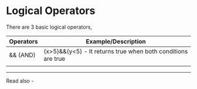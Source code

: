 # Logical Operators

There are 3 basic logical operators,

| Operators | Example/Description                                          |
| --------- | ------------------------------------------------------------ |
| && (AND)  | (x>5)&&(y<5) - It returns true when both conditions are true |
| || (OR)          |                                                              |

---
Read also - 